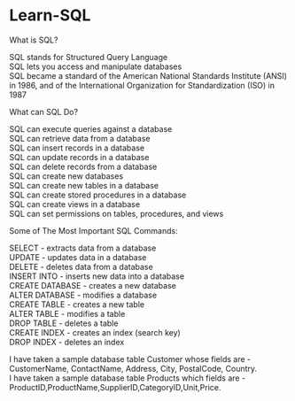 # Learn-SQL

What is SQL?

SQL stands for Structured Query Language \
SQL lets you access and manipulate databases \
SQL became a standard of the American National Standards Institute (ANSI) in 1986, and of the International Organization for Standardization (ISO) in 1987

What can SQL Do?

SQL can execute queries against a database\
SQL can retrieve data from a database\
SQL can insert records in a database\
SQL can update records in a database\
SQL can delete records from a database\
SQL can create new databases\
SQL can create new tables in a database\
SQL can create stored procedures in a database\
SQL can create views in a database\
SQL can set permissions on tables, procedures, and views

Some of The Most Important SQL Commands:

SELECT - extracts data from a database\
UPDATE - updates data in a database\
DELETE - deletes data from a database\
INSERT INTO - inserts new data into a database\
CREATE DATABASE - creates a new database\
ALTER DATABASE - modifies a database\
CREATE TABLE - creates a new table\
ALTER TABLE - modifies a table\
DROP TABLE - deletes a table\
CREATE INDEX - creates an index (search key)\
DROP INDEX - deletes an index

I have taken a sample database table Customer whose fields are - CustomerName, ContactName, Address, City, PostalCode, Country. \
I have taken a sample database table Products which fields are - ProductID,ProductName,SupplierID,CategoryID,Unit,Price.

	

